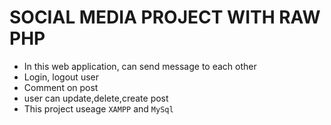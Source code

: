 # SOCIAL MEDIA PROJECT WITH RAW PHP

- In this web application, can send message to each other
- Login, logout user
- Comment on post
- user can update,delete,create post
- This project useage `XAMPP` and `MySql`
